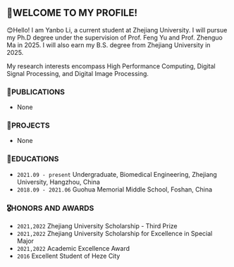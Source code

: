 ## 👀WELCOME TO MY PROFILE!

<!---
JadeSprings/JadeSprings is a ✨ special ✨ repository because its `README.md` (this file) appears on your GitHub profile.
You can click the Preview link to take a look at your changes.
--->


😊Hello! I am Yanbo Li, a current student at Zhejiang University. I will pursue my Ph.D degree under the supervision of Prof. Feng Yu and Prof. Zhenguo Ma in 2025. I will also earn my B.S. degree from Zhejiang University in 2025.

My research interests encompass High Performance Computing, Digital Signal Processing, and Digital Image Processing.

### 📝PUBLICATIONS
+ None

### 🏢PROJECTS 
+ None

### 📖EDUCATIONS
+ `2021.09 - present` Undergraduate, Biomedical Engineering, Zhejiang University, Hangzhou, China
+ `2018.09 - 2021.06` Guohua Memorial Middle School, Foshan, China


### 🎖HONORS AND AWARDS
+ `2021,2022` Zhejiang University Scholarship - Third Prize
+ `2021,2022` Zhejiang University Scholarship for Excellence in Special Major
+ `2021,2022` Academic Excellence Award
+ `2016` Excellent Student of Heze City
